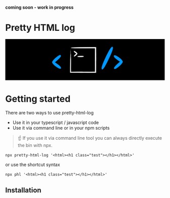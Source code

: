 **coming soon - work in progress**

# Pretty HTML log

![Logo](https://raw.githubusercontent.com/kreuzerk/pretty-html-log/master/assets/phl-logo-black.png)

# Getting started

There are two ways to use pretty-html-log

- Use it in your typescript / javascript code
- Use it via command line or in your npm scripts

> ☝️ If you use it via command line tool you can always directly execute
> the bin with npx.

```
npx pretty-html-log '<html><h1 class="test"></h1></html>'
```

or use the shortcut syntax

```
npx phl '<html><h1 class="test"></h1></html>'
```

## Installation
